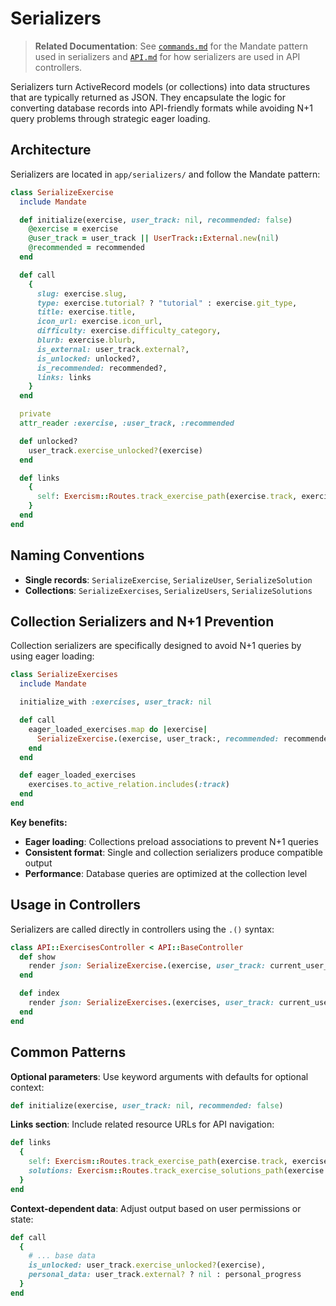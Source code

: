 # Serializers

> **Related Documentation**: See [`commands.md`](./commands.md) for the Mandate pattern used in serializers and [`API.md`](./API.md) for how serializers are used in API controllers.

Serializers turn ActiveRecord models (or collections) into data structures that are typically returned as JSON. They encapsulate the logic for converting database records into API-friendly formats while avoiding N+1 query problems through strategic eager loading.

## Architecture

Serializers are located in `app/serializers/` and follow the Mandate pattern:

```ruby
class SerializeExercise
  include Mandate

  def initialize(exercise, user_track: nil, recommended: false)
    @exercise = exercise
    @user_track = user_track || UserTrack::External.new(nil)
    @recommended = recommended
  end

  def call
    {
      slug: exercise.slug,
      type: exercise.tutorial? ? "tutorial" : exercise.git_type,
      title: exercise.title,
      icon_url: exercise.icon_url,
      difficulty: exercise.difficulty_category,
      blurb: exercise.blurb,
      is_external: user_track.external?,
      is_unlocked: unlocked?,
      is_recommended: recommended?,
      links: links
    }
  end

  private
  attr_reader :exercise, :user_track, :recommended

  def unlocked?
    user_track.exercise_unlocked?(exercise)
  end

  def links
    {
      self: Exercism::Routes.track_exercise_path(exercise.track, exercise)
    }
  end
end
```

## Naming Conventions

- **Single records**: `SerializeExercise`, `SerializeUser`, `SerializeSolution`
- **Collections**: `SerializeExercises`, `SerializeUsers`, `SerializeSolutions`

## Collection Serializers and N+1 Prevention

Collection serializers are specifically designed to avoid N+1 queries by using eager loading:

```ruby
class SerializeExercises
  include Mandate

  initialize_with :exercises, user_track: nil

  def call
    eager_loaded_exercises.map do |exercise|
      SerializeExercise.(exercise, user_track:, recommended: recommended)
    end
  end

  def eager_loaded_exercises
    exercises.to_active_relation.includes(:track)
  end
end
```

**Key benefits:**
- **Eager loading**: Collections preload associations to prevent N+1 queries
- **Consistent format**: Single and collection serializers produce compatible output
- **Performance**: Database queries are optimized at the collection level

## Usage in Controllers

Serializers are called directly in controllers using the `.()` syntax:

```ruby
class API::ExercisesController < API::BaseController
  def show
    render json: SerializeExercise.(exercise, user_track: current_user_track)
  end

  def index
    render json: SerializeExercises.(exercises, user_track: current_user_track)
  end
end
```

## Common Patterns

**Optional parameters**: Use keyword arguments with defaults for optional context:
```ruby
def initialize(exercise, user_track: nil, recommended: false)
```

**Links section**: Include related resource URLs for API navigation:
```ruby
def links
  {
    self: Exercism::Routes.track_exercise_path(exercise.track, exercise),
    solutions: Exercism::Routes.track_exercise_solutions_path(exercise.track, exercise)
  }
end
```

**Context-dependent data**: Adjust output based on user permissions or state:
```ruby
def call
  {
    # ... base data
    is_unlocked: user_track.exercise_unlocked?(exercise),
    personal_data: user_track.external? ? nil : personal_progress
  }
end
```